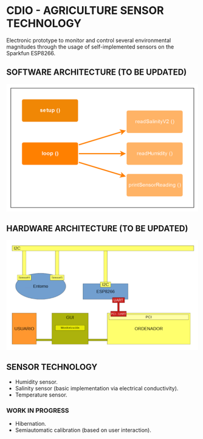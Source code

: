# CDIO - AGRICULTURE SENSOR TECHNOLOGY

Electronic prototype to monitor and control several environmental magnitudes through the usage of self-implemented sensors on the Sparkfun ESP8266.

## SOFTWARE ARCHITECTURE (TO BE UPDATED)

<img src="/Sprint1/img/softwareArchitecture.png">

## HARDWARE ARCHITECTURE (TO BE UPDATED)

<img src="/Sprint1/img/hardwareArchitecture.png">

## SENSOR TECHNOLOGY

* Humidity sensor.
* Salinity sensor (basic implementation via electrical conductivity).
* Temperature sensor.

### WORK IN PROGRESS

* Hibernation.
* Semiautomatic calibration (based on user interaction).


